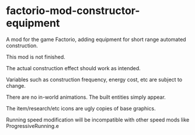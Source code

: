 # factorio-mod-constructor-equipment
A mod for the game Factorio, adding equipment for short range automated construction.

This mod is not finished.

The actual construction effect should work as intended.

Variables such as construction frequency, energy cost, etc are subject to change.

There are no in-world animations. The built entities simply appear.

The item/research/etc icons are ugly copies of base graphics.

Running speed modification will be incompatible with other speed mods like ProgressiveRunning.e